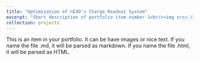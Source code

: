 ```yaml
---
title: "Optimization of nEXO's Charge Readout System"
excerpt: "Short description of portfolio item number 1<br/><img src='/images/Andreas_inspired_level_diagram.pdf'>"
collection: projects
---
```


This is an item in your portfolio. It can be have images or nice text. If you name the file .md, it will be parsed as markdown. If you name the file .html, it will be parsed as HTML. 
